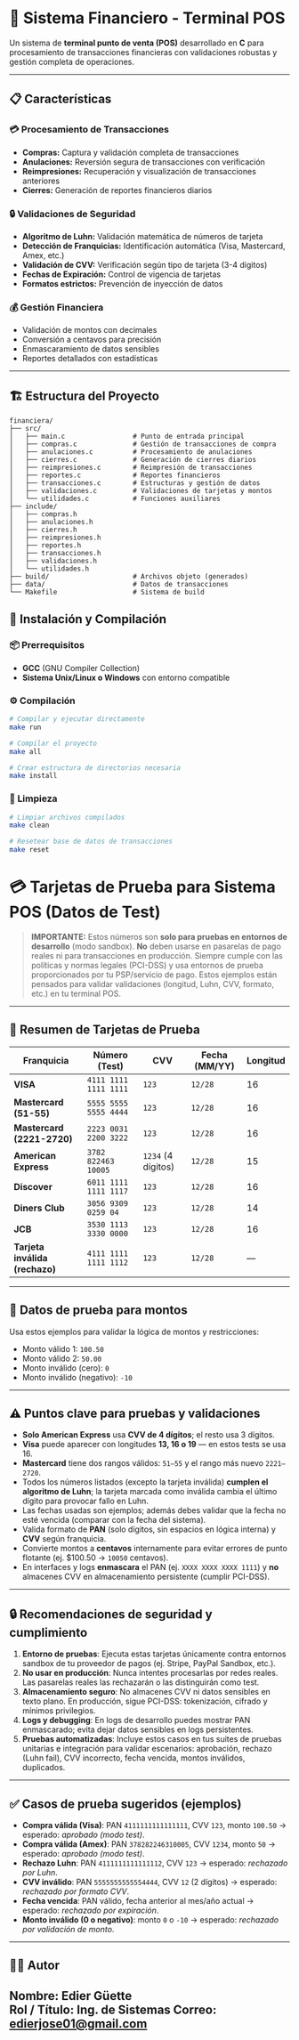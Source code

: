# 🏦 Sistema Financiero - Terminal POS  

Un sistema de **terminal punto de venta (POS)** desarrollado en **C** para procesamiento de transacciones financieras con validaciones robustas y gestión completa de operaciones.  

---

## 📋 Características  

### 💳 Procesamiento de Transacciones  
- **Compras:** Captura y validación completa de transacciones  
- **Anulaciones:** Reversión segura de transacciones con verificación  
- **Reimpresiones:** Recuperación y visualización de transacciones anteriores  
- **Cierres:** Generación de reportes financieros diarios  

### 🔒 Validaciones de Seguridad  
- **Algoritmo de Luhn:** Validación matemática de números de tarjeta  
- **Detección de Franquicias:** Identificación automática (Visa, Mastercard, Amex, etc.)  
- **Validación de CVV:** Verificación según tipo de tarjeta (3-4 dígitos)  
- **Fechas de Expiración:** Control de vigencia de tarjetas  
- **Formatos estrictos:** Prevención de inyección de datos  

### 💰 Gestión Financiera  
- Validación de montos con decimales  
- Conversión a centavos para precisión  
- Enmascaramiento de datos sensibles  
- Reportes detallados con estadísticas  

---

## 🏗️ Estructura del Proyecto  

```text
financiera/
├── src/
│   ├── main.c                 # Punto de entrada principal
│   ├── compras.c              # Gestión de transacciones de compra
│   ├── anulaciones.c          # Procesamiento de anulaciones
│   ├── cierres.c              # Generación de cierres diarios
│   ├── reimpresiones.c        # Reimpresión de transacciones
│   ├── reportes.c             # Reportes financieros
│   ├── transacciones.c        # Estructuras y gestión de datos
│   ├── validaciones.c         # Validaciones de tarjetas y montos
│   └── utilidades.c           # Funciones auxiliares
├── include/
│   ├── compras.h
│   ├── anulaciones.h
│   ├── cierres.h
│   ├── reimpresiones.h
│   ├── reportes.h
│   ├── transacciones.h
│   ├── validaciones.h
│   └── utilidades.h
├── build/                     # Archivos objeto (generados)
├── data/                      # Datos de transacciones
└── Makefile                   # Sistema de build
```
## 🚀 Instalación y Compilación  
### 📦 Prerrequisitos  
- **GCC** (GNU Compiler Collection)  
- **Sistema Unix/Linux o Windows** con entorno compatible  

### ⚙️ Compilación  
```bash
# Compilar y ejecutar directamente
make run

# Compilar el proyecto
make all

# Crear estructura de directorios necesaria
make install
```

### 🧹 Limpieza
```bash
# Limpiar archivos compilados
make clean

# Resetear base de datos de transacciones
make reset
```

# 💳 Tarjetas de Prueba para Sistema POS (Datos de Test)

> **IMPORTANTE:** Estos números son **solo para pruebas en entornos de desarrollo** (modo sandbox). **No** deben usarse en pasarelas de pago reales ni para transacciones en producción. Siempre cumple con las políticas y normas legales (PCI-DSS) y usa entornos de prueba proporcionados por tu PSP/servicio de pago. Estos ejemplos están pensados para validar validaciones (longitud, Luhn, CVV, formato, etc.) en tu terminal POS.

---

## 🧾 Resumen de Tarjetas de Prueba

| Franquicia | Número (Test)           | CVV       | Fecha (MM/YY) | Longitud |
|------------|-------------------------|-----------|---------------|----------|
| **VISA**   | `4111 1111 1111 1111`   | `123`     | `12/28`       | 16       |
| **Mastercard (51-55)** | `5555 5555 5555 4444` | `123` | `12/28` | 16 |
| **Mastercard (2221-2720)** | `2223 0031 2200 3222` | `123` | `12/28` | 16 |
| **American Express** | `3782 822463 10005` | `1234` (4 dígitos) | `12/28` | 15 |
| **Discover** | `6011 1111 1111 1117` | `123` | `12/28` | 16 |
| **Diners Club** | `3056 9309 0259 04` | `123` | `12/28` | 14 |
| **JCB** | `3530 1113 3330 0000` | `123` | `12/28` | 16 |
| **Tarjeta inválida (rechazo)** | `4111 1111 1111 1112` | `123` | `12/28` | — |

---

## 🧪 Datos de prueba para montos
Usa estos ejemplos para validar la lógica de montos y restricciones:

- Monto válido 1: `100.50`  
- Monto válido 2: `50.00`  
- Monto inválido (cero): `0`  
- Monto inválido (negativo): `-10`

---

## ⚠️ Puntos clave para pruebas y validaciones

- **Solo American Express** usa **CVV de 4 dígitos**; el resto usa 3 dígitos.  
- **Visa** puede aparecer con longitudes **13, 16 o 19** — en estos tests se usa 16.  
- **Mastercard** tiene dos rangos válidos: `51–55` y el rango más nuevo `2221–2720`.  
- Todos los números listados (excepto la tarjeta inválida) **cumplen el algoritmo de Luhn**; la tarjeta marcada como inválida cambia el último dígito para provocar fallo en Luhn.  
- Las fechas usadas son ejemplos; además debes validar que la fecha no esté vencida (comparar con la fecha del sistema).  
- Valida formato de **PAN** (solo dígitos, sin espacios en lógica interna) y **CVV** según franquicia.  
- Convierte montos a **centavos** internamente para evitar errores de punto flotante (ej. $100.50 → `10050` centavos).  
- En interfaces y logs **enmascara** el PAN (ej. `XXXX XXXX XXXX 1111`) y **no** almacenes CVV en almacenamiento persistente (cumplir PCI-DSS).

---

## 🔒 Recomendaciones de seguridad y cumplimiento

1. **Entorno de pruebas**: Ejecuta estas tarjetas únicamente contra entornos sandbox de tu proveedor de pagos (ej. Stripe, PayPal Sandbox, etc.).  
2. **No usar en producción**: Nunca intentes procesarlas por redes reales. Las pasarelas reales las rechazarán o las distinguirán como test.  
3. **Almacenamiento seguro**: No almacenes CVV ni datos sensibles en texto plano. En producción, sigue PCI-DSS: tokenización, cifrado y mínimos privilegios.  
4. **Logs y debugging**: En logs de desarrollo puedes mostrar PAN enmascarado; evita dejar datos sensibles en logs persistentes.  
5. **Pruebas automatizadas**: Incluye estos casos en tus suites de pruebas unitarias e integración para validar escenarios: aprobación, rechazo (Luhn fail), CVV incorrecto, fecha vencida, montos inválidos, duplicados.

---

## ✅ Casos de prueba sugeridos (ejemplos)

- **Compra válida (Visa)**: PAN `4111111111111111`, CVV `123`, monto `100.50` → esperado: *aprobado (modo test)*.  
- **Compra válida (Amex)**: PAN `378282246310005`, CVV `1234`, monto `50` → esperado: *aprobado (modo test)*.  
- **Rechazo Luhn**: PAN `4111111111111112`, CVV `123` → esperado: *rechazado por Luhn*.  
- **CVV inválido**: PAN `5555555555554444`, CVV `12` (2 dígitos) → esperado: *rechazado por formato CVV*.  
- **Fecha vencida**: PAN válido, fecha anterior al mes/año actual → esperado: *rechazado por expiración*.  
- **Monto inválido (0 o negativo)**: monto `0` o `-10` → esperado: *rechazado por validación de monto*.


---

## 🧑‍💼 Autor

**Nombre:** Edier Güette  
**Rol / Título:** Ing. de Sistemas 
**Correo:** edierjose01@gmail.com  
---


